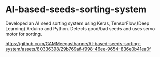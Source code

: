 # AI-based-seeds-sorting-system
Developed an AI seed sorting system using Keras, TensorFlow,(Deep Learning) Arduino and Python. Detects good/bad seeds and uses servo motor for sorting.


https://github.com/GAMMeegasthanne/AI-based-seeds-sorting-system/assets/80336398/29b769af-f998-46ee-9654-836e0b41ea0f


